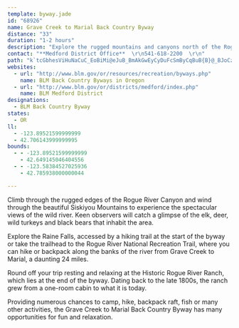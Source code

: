 ```yaml
---
template: byway.jade
id: "68926"
name: Grave Creek to Marial Back Country Byway
distance: "33"
duration: "1-2 hours"
description: "Explore the rugged mountains and canyons north of the Rogue River in the southwestern part of Oregon as you climb from the Rogue River's narrow gorge over the ragged ridges of the Siskiyou Mountains and down to the settlement of Marial."
contact: "**Medford District Office**  \r\n541-618-2200  \r\n"
path: "k`tcGbhesViHuNaCuC_EoBiMi@eJuB_BmAkGwEyCyDuFcSmByCqBuB{B}@_BJoCz@cCEgBoAcBgEA}AdCpAvBE~@YlAmHdAqBlAu@z@^`BzAnDb@|Al@j@s@?sBq@kBaIyGiAiCc@kEYeAcE[yA_AMgC{BeCg@eBb@mCi@aBoBaC}AeE_@mEiDmFSeBhAyIIaCf@aDd@y@IeEJm@`@m@Pm@D_ABy@Ik@a@mBG{DIkAk@eAKk@CeAD}AAyD`@y@RkAIm@Uc@c@OyAKmCsA[k@CgBo@yAKe@QKQFs@[Ik@\\_CDoBUeCm@gAEmADwBEe@U_AGuBGWDa@b@mA?]SkAHg@?kAJu@R_@dAD\\Mn@e@r@kAPqARiDCy@KcArCiEXmA@e@[sCOe@X_B]aABQz@a@b@_@Tc@XaDYaBiAeApAkDVgDq@eF}DqFaCeBuBq@sAFs@UAw@TgA_@s@_B@aBv@kAD_Ay@mEqGaFwFYgGYyBoCqDaBsEuB}Je@e@y@JOqF^aAP{@I}@Qa@]W[XOq@D}Fk@}@CUNk@|@m@TqA?gAMeAe@_AKk@NU^Eh@L~@Bj@]BkAe@aEcAiDm@q@q@qAOeAxCOlBqACy@cEaFSm@_CkB]g@Vi@t@IRODUOi@}DuDHQxA[nAKlA{@v@eCf@aCH{@My@Bg@Nm@T?h@r@n@RR[Jw@b@aEr@mBd@q@|A[p@cAHY?m@k@gBm@e@{@Qc@a@Eq@?YP_@fAmAnA_CBYIsAI_@_@aAsB}CsAuAKqA?sA_@q@}AaAcA{AuAeGs@yAo@_@}AQu@UmCwBiEg@s@SiKoIsC_B{Ak@o@y@o@sAy@oHWsLi@aFq@yCiAqD^uADu@`@iBfDwEhAo@n@}H|EqQl@qF?cHoAcGgBuDcEqBk@s@?oA_@aDiAwAJaCKwBeAaAsEgAwHqFiAiC{B{B_C{@iCBs@Ki@q@cB_@gCViCQwCeBYi@`@kDy@oBcCuAqAa@qA}CwAcAqCeGQ]MkAu@So@YiDgAqAy@kAeBi@sAy@gD?qAh@uE?gAYkBeAuDa@yB[_EYkAk@g@c@IsAs@iCy@i@UUY_@eACkDUuAiAyCg@e@uAKYUs@kBU]o@a@o@?w@_@oBeCuAmAIYMgCOkAa@kAm@oAoBmBOIg@B{@Z}@n@k@hDYp@i@n@oBjG]xAAfBI\\]`@uAz@_@HqAKk@ScAgCU}As@gDeAmBm@q@cAm@uAa@s@Ke@Xo@zASP_@JeAg@i@o@_@o@YsAO}ACaC\\wCpBcLEaAUy@y@_AoAeAiCDyAZaAb@QDOEW_@q@yCc@mA_@w@_@[c@Ec@Li@j@qAnBc@PUAsAkBoA_ASe@Y{BOe@iAaBS_B[sA?c@ZsBEYiAgBo@wBO{A_Aw@_AgFMS{@KYOS_@y@q@iAAYK[y@C_@Bg@t@wDHoASwBOY_Aa@c@CkA\\_@C][OkABgFJmA~@gGr@iANi@?k@O_@U]c@AgCrAeDxBi@Ge@i@y@oBiAgByAkAsBgAgDwDu@gAcCmGNgD?qAGgA[gCYw@wEwHIkAkAqHY{CYoDBy@JUb@UhCRx@dAxBxBvAx@d@Fd@MRk@@{DWsE]mD?e@\\y@PSbBw@^GnAJv@Y~@iAh@URCtAb@X`@^pBXf@PF\\ARGxBkCz@S`BlArBR`B~@h@p@l@zBh@d@PDVCXSTa@b@sDt@g@RC~CdA^Er@_ATU\\Kd@LtBlBr@VRE^yAJaD^qCFaAGgFHu@\\mAxBoE~@eAvBgAd@k@tAgCl@YhADlFn@b@b@z@`BXJv@MxAeBTk@X[XIdBRlDbAbBZtB|@\\CNSNe@Em@y@aBsA_E?g@TwAHeBUcBc@_BSkBB{CN_A\\m@bGqFxAgFZs@jByCPm@?k@_@_CUo@?w@XsAt@m@nBQl@QxAmD^Y|D_BXUh@eA^sINe@b@m@ZGl@?bDl@d@?~BxA`BJnACr@Mx@e@^g@`AsB`@StBKr@}@d@cBn@sFb@kA~AgDf@_A~@aAtCyAvAe@~@CpFVp@]`@u@VeARqB[gAy@e@cBm@gAgAK_@Ky@@eA\\{@Zc@^SX?bAVx@^^Kb@m@dBqEHk@sAgIl@DZMl@mA?q@_@aBGq@Bm@XkCh@sAhA_Ax@[p@dAf@@XQ^c@tA_Db@gBP_@PE`@LvCdA^Dt@O|CIX`@hJ\\vCq@`@q@TyDVg@`@y@`@a@^]t@yBRyAh@?jA?b@WNIt@mD?CB}DPmB??FWvAaGSqINqAHcAIiCo@s@}@gA}BaACAYGi@Ku@O]]s@s@mBc@UE_DyE??qBe@sC?k@YBa@Fs@N[Tg@pEv@tAs@DCD@fDn@lC}@TWf@k@zA_Bd@i@~@eDRYZe@|EDz@Qt@Qt@uALWFCrAo@@AxD{Jh@Qp@SbCQ~GJtCuAfBiDdAuBlBuFZ{CMgDVoBLaAIy@QuBvByPG}@KaBTsAn@wDVyC|A}GhC}F^I~AY~@a@x@]`@qABKKwEm@uCk@sCNkDFiBg@gD_BuBe@B_AD_FiAuHyCaB^a@JsAJuAJc@IeB[Wm@m@oAU_Dz@aCnA]bAY~IFpBcBzAaHv@sD|@iChAuAJMHKzD}Sp@{BBKX_@r@cA~@}GhBaJb@qAb@sAzBuBHyBFyAS}JA_Ab@gEbCoHVw@xByD@?JIj@a@ZSZUbASr@Ql@q@hBoBxCQZ`@j@x@fCDf@KbB]hBhBfBwFz@g@tBmABo@@MiA}A??Hw@f@e@v@q@Ws@u@cCxBaBvAeAzBaD??TV^^l@Pb@Jh@sDlB}@n@yA\\s@tAuAtCPTKdAk@hDSZq@^}@xAiApBE@?pAuA??bChAd@JfAXbC?~FeFh@aC??n@Q|@SfMxDJ^f@xBhAtBjAn@bBo@??z@?tCdEbAFbK`@xCj@ZF~A???FlC`@f@`@n@~DnLT`CFp@]hBY|Ax@hADDrD]f@GpDXj@K^zAUfDCVNXn@nABz@\\^|GeE@?`ByFn@KjEtBfBYs@rGDZNdAZZ^`@bAw@rAaCfBcAz@Kh@d@ZTn@Dz@F~AhBlB??Ap@y@^g@zA_@??vADhDLl@c@f@[jIiBtDiBxChBn@v@DDE`@Ih@c@h@aAjAu@~Cw@fDiA~CpErK~G|@xBDd@Rl@VF|@JfBW`Or@rDb@tBrEs@JCdAoAp@y@`BaArCMVKx@]lCE|@gAn@s@~AeFvCaGn@sAdAcA??`A?V?t@nBzB~Ph@dE~@tAjAb@|@Z??Z|@bBvEnAXdAVb@`@rArAbCPhAWBAB[XoDt@_DCiAAkANk@J]WiBgE{HEwAIaC^aAXw@vGsD`B}@l@{EBUt@oAhB`AbB~@?A?@~@{ChBw@l@{B~AQ^ThEhC|@~@DBtA?DFb@l@?|Ap@v@fAwC\\_ALMt@u@lAWL@z@NpAUNClDd@`Ce@vDRZi@NUm@kK@?HKVYzBLJJrBxBvBKfB{AH]f@{Bn@m@fAaA~@oBoAeDKY?uGSsDu@uBu@iASkAhA}Gb@uG?yCmB}IUgAEs@M_CJq@XyB?oCWoAUiAHmD_@mI^oCGm@]aEGsE]m@]m@sAu@?_Ah@o@???A~DK~FuI|@Q|@Q??@M"
websites: 
  - url: "http://www.blm.gov/or/resources/recreation/byways.php"
    name: BLM Back Country Byways in Oregon
  - url: "http://www.blm.gov/or/districts/medford/index.php"
    name: BLM Medford District
designations: 
  - BLM Back Country Byway
states: 
  - OR
ll: 
  - -123.89521599999999
  - 42.706143999999995
bounds: 
  - - -123.89521599999999
    - 42.649145046404556
  - - -123.58384527025936
    - 42.785938000000044

---
```


<p>Climb through the rugged edges of the Rogue River Canyon and wind through the beautiful Siskiyou Mountains to experience the spectacular views of the wild river. Keen observers will catch a glimpse of the elk, deer, wild turkeys and black bears that inhabit the area.</p>

<p>Explore the Raine Falls, accessed by a hiking trail at the start of the byway or take the trailhead to the Rogue River National Recreation Trail, where you can hike or backpack along the banks of the river from Grave Creek to Marial, a daunting 24 miles.</p>

<p>Round off your trip resting and relaxing at the Historic Rogue River Ranch, which lies at the end of the byway. Dating back to the late 1800s, the ranch grew from a one-room cabin to what it is today.</p>

<p>Providing numerous chances to camp, hike, backpack raft, fish or many other activities, the Grave Creek to Marial Back Country Byway has many opportunities for fun and relaxation.</p>